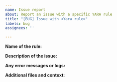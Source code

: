 ```yaml
---
name: Issue report
about: Report an issue with a specific YARA rule
title: "[BUG] Issue with <Yara rule>"
labels: bug
assignees: ''

---
```


**Name of the rule:**

**Description of the issue:**

**Any error messages or logs:**

**Additional files and context:**
